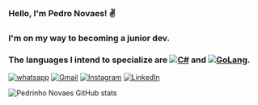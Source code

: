 ### Hello, I'm Pedro Novaes! ✌

### I'm on my way to becoming a junior dev.

### The languages ​​I intend to specialize are [![C#](https://img.shields.io/badge/C%23-239120?style=for-the-badge&logo=c-sharp&logoColor=white)]() and [![GoLang](https://img.shields.io/badge/Go-00ADD8?style=for-the-badge&logo=go&logoColor=white)]().


[![whatsapp](https://img.shields.io/badge/WhatsApp-25D366?style=for-the-badge&logo=whatsapp&logoColor=white)](https://chatwith.io/s/pedro-novaes)
[![Gmail](https://img.shields.io/badge/Gmail-D14836?style=for-the-badge&logo=gmail&logoColor=white)](pedro.fernandorn@gmail.com)
[![Instagram](https://img.shields.io/badge/Instagram-E4405F?style=for-the-badge&logo=instagram&logoColor=white)](https://www.instagram.com/pedro_rnovaes/)
[![LinkedIn](https://img.shields.io/badge/LinkedIn-0077B5?style=for-the-badge&logo=linkedin&logoColor=white)](https://www.linkedin.com/in/pedro-rocha-novaes-56732a169/)

![Pedrinho Novaes GitHub stats](https://github-readme-stats.vercel.app/api?username=PedrinhoNovaes&theme=dark&show_icons=true)

